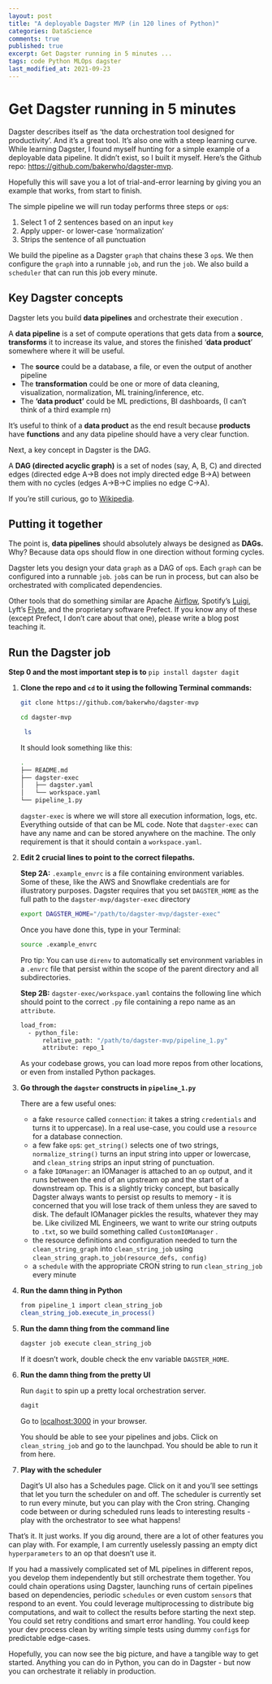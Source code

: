 ```yaml
---
layout: post
title: "A deployable Dagster MVP (in 120 lines of Python)"
categories: DataScience
comments: true
published: true
excerpt: Get Dagster running in 5 minutes ...
tags: code Python MLOps dagster
last_modified_at: 2021-09-23
---
```


# Get Dagster running in 5 minutes

Dagster describes itself as ‘the data orchestration tool designed for productivity’. And it’s a great tool. It’s also one with a steep learning curve. While learning Dagster, I found myself hunting for a simple example of a deployable data pipeline. It didn’t exist, so I built it myself. Here’s the Github repo: https://github.com/bakerwho/dagster-mvp.

Hopefully this will save you a lot of trial-and-error learning by giving you an example that works, from start to finish.

The simple pipeline we will run today performs three steps or `op`s:

1. Select 1 of 2 sentences based on an input `key`
2. Apply upper- or lower-case ‘normalization’
3. Strips the sentence of all punctuation

We build the pipeline as a Dagster `graph` that chains these 3 `op`s. We then configure the `graph` into a runnable `job`, and run the `job`. We also build a `scheduler` that can run this job every minute.

## Key Dagster concepts

Dagster lets you build **data pipelines** and orchestrate their execution .

A **data pipeline** is a set of compute operations that gets data from a **source**, **transforms** it to increase its value, and stores the finished ‘**data product**’ somewhere where it will be useful.

- The **source** could be a database, a file, or even the output of another pipeline
- The **transformation** could be one or more of data cleaning, visualization, normalization, ML training/inference, etc.
- The **‘data product’** could be ML predictions, BI dashboards, (I can’t think of a third example rn)

It’s useful to think of a **data product** as the end result because **products** have **functions** and any data pipeline should have a very clear function.

Next, a key concept in Dagster is the DAG.

A **DAG (directed acyclic graph)** is a set of nodes (say, A, B, C) and directed edges (directed edge A→B does not imply directed edge B→A) between them with no cycles (edges A→B→C implies no edge C→A).

If you’re still curious, go to [Wikipedia](https://en.wikipedia.org/wiki/Directed_acyclic_graph).

## Putting it together

The point is, **data pipelines** should absolutely always be designed as **DAGs.** Why? Because data ops should flow in one direction without forming cycles.

Dagster lets you design your data `graph` as a DAG of `op`s. Each `graph` can be configured into a runnable `job`. `job`s can be run in process, but can also be orchestrated with complicated dependencies.

Other tools that do something similar are Apache [Airflow](https://airflow.apache.org/), Spotify’s [Luigi](https://github.com/spotify/luigi), Lyft’s [Flyte](https://flyte.org/), and the proprietary software Prefect. If you know any of these (except Prefect, I don’t care about that one), please write a blog post teaching it.

## Run the Dagster job

**Step 0 and the most important step is to** `pip install dagster dagit`

1. **Clone the repo and `cd` to it using the following Terminal commands:**
    ```bash
    git clone https://github.com/bakerwho/dagster-mvp

    cd dagster-mvp

     ls
    ```

    It should look something like this:

    ```bash
    .
    ├── README.md
    ├── dagster-exec
    │   ├── dagster.yaml
    │   └── workspace.yaml
    └── pipeline_1.py
    ```

    `dagster-exec` is where we will store all execution information, logs, etc. Everything outside of that can be ML code. Note that `dagster-exec` can have any name and can be stored anywhere on the machine. The only requirement is that it should contain a `workspace.yaml`.

2. **Edit 2 crucial lines to point to the correct filepaths.**

    **Step 2A:** `.example_envrc` is a file containing environment variables. Some of these, like the AWS and Snowflake credentials are for illustratory purposes. Dagster requires that you set `DAGSTER_HOME` as the full path to the `dagster-mvp/dagster-exec` directory

    ```bash
    export DAGSTER_HOME="/path/to/dagster-mvp/dagster-exec"
    ```

    Once you have done this, type in your Terminal:

    ```bash
    source .example_envrc
    ```

    Pro tip: You can use `direnv` to automatically set environment variables in a `.envrc` file that persist within the scope of the parent directory and all subdirectories.

    **Step 2B:** `dagster-exec/workspace.yaml` contains the following line which should point to the correct `.py` file containing a repo name as an `attribute`.

    ```bash
    load_from:
      - python_file:
          relative_path: "/path/to/dagster-mvp/pipeline_1.py"
          attribute: repo_1
    ```

    As your codebase grows, you can load more repos from other locations, or even from installed Python packages.

3. **Go through the `dagster` constructs in `pipeline_1.py`**

    There are a few useful ones:

    - a fake `resource` called `connection`: it takes a string `credentials` and turns it to uppercase). In a real use-case, you could use a `resource` for a database connection.
    - a few fake `op`s: `get_string()`  selects one of two strings, `normalize_string()` turns an input string into upper or lowercase, and `clean_string` strips an input string of punctuation.
    - a fake `IOManager`: an IOManager is attached to an `op` output, and it runs between the end of an upstream op and the start of a downstream op. This is a slightly tricky concept, but basically Dagster always wants to persist op results to memory - it is concerned that you will lose track of them unless they are saved to disk. The default IOManager pickles the results, whatever they may be. Like civilized ML Engineers, we want to write our string outputs to `.txt`, so we build something called `CustomIOManager` .
    - the resource definitions and configuration needed to turn the `clean_string_graph` into `clean_string_job` using `clean_string_graph.to_job(resource_defs, config)`
    - a `schedule` with the appropriate CRON string to run  `clean_string_job` every minute

4. **Run the damn thing in Python**

    ```bash
    from pipeline_1 import clean_string_job
    clean_string_job.execute_in_process()
    ```

5. **Run the damn thing from the command line**

    ```bash
    dagster job execute clean_string_job
    ```

    If it doesn’t work, double check the env variable `DAGSTER_HOME`.

6. **Run the damn thing from the pretty UI**

    Run `dagit` to spin up a pretty local orchestration server.

    ```bash
    dagit
    ```

    Go to [localhost:3000](http://localhost:3000) in your browser.

    You should be able to see your pipelines and jobs. Click on `clean_string_job` and go to the launchpad. You should be able to run it from here.

7. **Play with the scheduler**

    Dagit’s UI also has a Schedules page. Click on it and you’ll see settings that let you turn the scheduler on and off. The scheduler is currently set to run every minute, but you can play with the Cron string. Changing code between or during scheduled runs leads to interesting results - play with the orchestrator to see what happens!


That’s it. It just works. If you dig around, there are a lot of other features you can play with. For example, I am currently uselessly passing an empty dict `hyperparameters` to an op that doesn’t use it.

If you had a massively complicated set of ML pipelines in different repos, you develop them independently but still orchestrate them together. You could chain operations using Dagster, launching runs of certain pipelines based on dependencies, periodic `schedules` or even custom `sensor`s that respond to an event. You could leverage multiprocessing to distribute big computations, and wait to collect the results before starting the next step. You could set retry conditions and smart error handling. You could keep your dev process clean by writing simple tests using dummy `config`s for predictable edge-cases.

Hopefully, you can now see the big picture, and have a tangible way to get started. Anything you can do in Python, you can do in Dagster - but now you can orchestrate it reliably in production.
